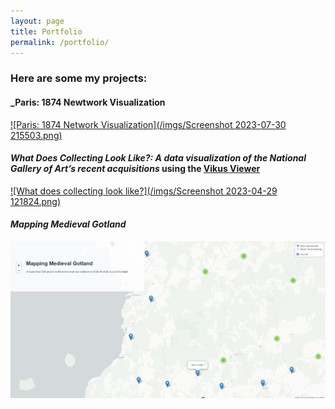 ```yaml
---
layout: page
title: Portfolio
permalink: /portfolio/
---
```


### Here are some my projects: 

#### _Paris: 1874 Newtwork Visualization
[![Paris: 1874 Network Visualization](/imgs/Screenshot 2023-07-30 215503.png)](https://bzweig633.github.io/Paris-1874-Network)

#### _What Does Collecting Look Like?: A data visualization of the National Gallery of Art’s recent acquisitions_ using the [Vikus Viewer](https://github.com/cpietsch/vikus-viewer) 
[![What does collecting look like?](/imgs/Screenshot 2023-04-29 121824.png)](https://bzweig633.github.io/vikus-nga/)  


#### _Mapping Medieval Gotland_ 
[![Mapping Medieval Gotland](/imgs/Screenshot_20221219_100138.png)](https://bzweig633.github.io/Mapping-Medieval-Gotland/)
